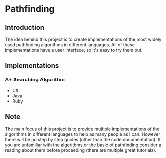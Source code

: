 # Pathfinding

## Introduction
The idea behind this project is to create implementations of the most widely used pathfinding algorithms in different languages.
All of these implementations have a user interface, so it's easy to try them out.

## Implementations

### A* Searching Algorithm
- C#
- Java
- Ruby

## Note
The main focus of this project is to provide multiple implementations of the algorithms in different languages to help as many people as I can.
However there will be no step by step guides (other than the code documentation). If you are unfamiliar with the algorithms or the basic of pathfinding consider a reading about them before proceeding (there are multiple great tutorials).
